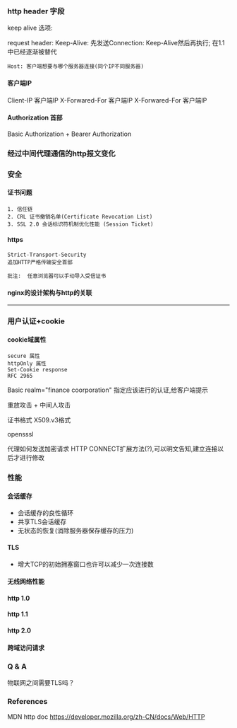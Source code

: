 ### http header 字段
keep alive 选项: 

request header:
	Keep-Alive: 先发送Connection: Keep-Alive然后再执行; 在1.1中已经逐渐被替代

    Host: 客户端想要与哪个服务器连接(同个IP不同服务器)

#### 客户端IP
Client-IP 客户端IP
X-Forwared-For 客户端IP
X-Forwared-For 客户端IP

#### Authorization 首部

 Basic Authorization + Bearer Authorization
### 经过中间代理通信的http报文变化


### 安全

#### 证书问题
    1. 信任链
    2. CRL 证书撤销名单(Certificate Revocation List)
    3. SSL 2.0 会话标识符机制优化性能 (Session Ticket)

#### https
    Strict-Transport-Security
    追加HTTP严格传输安全首部


~~~
批注:  任意浏览器可以手动导入受信证书
~~~

#### nginx的设计架构与http的关联

-------- 
### 用户认证+cookie

#### cookie域属性
	secure 属性
	httpOnly 属性
	Set-Cookie response
	RFC 2965

Basic realm="finance coorporation"
指定应该进行的认证,给客户端提示

重放攻击 + 中间人攻击

证书格式
	X509.v3格式

opensssl

代理如何发送加密请求
	HTTP CONNECT扩展方法(?),可以明文告知,建立连接以后才进行修改


### 性能

#### 会话缓存
- 会话缓存的良性循环
- 共享TLS会话缓存
- 无状态的恢复(消除服务器保存缓存的压力)

#### TLS
- 增大TCP的初始拥塞窗口也许可以减少一次连接数

#### 无线网络性能



#### http 1.0


#### http 1.1


#### http 2.0

#### 跨域访问请求

### Q & A
物联网之间需要TLS吗？


### References
MDN http doc https://developer.mozilla.org/zh-CN/docs/Web/HTTP

